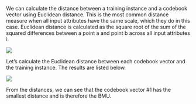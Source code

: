 
We can calculate the distance between a training instance and a codebook vector using Euclidean
distance. This is the most common distance measure when all input attributes have the same
scale, which they do in this case. Euclidean distance is calculated as the square root of the sum
of the squared differences between a point a and point b across all input attributes i.

![](https://github.com/fenago/katacoda-scenarios/raw/master/master-machine-learning-algorithms/master-machine-learning-algorithms-13/steps/9/1.JPG)

Let’s calculate the Euclidean distance between each codebook vector and the training
instance. The results are listed below.

![](https://github.com/fenago/katacoda-scenarios/raw/master/master-machine-learning-algorithms/master-machine-learning-algorithms-13/steps/9/2.JPG)

From the distances, we can see that the codebook vector #1 has the smallest distance and
is therefore the BMU.